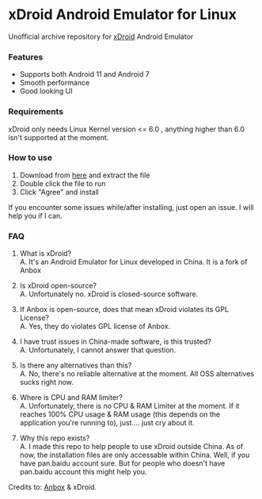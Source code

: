 # xDroid Android Emulator for Linux

Unofficial archive repository for [xDroid](https://www.linzhuotech.com/index.php/) Android Emulator

### Features
- Supports both Android 11 and Android 7
- Smooth performance
- Good looking UI

### Requirements
xDroid only needs Linux Kernel version <= 6.0 , anything higher than 6.0 isn't supported at the moment.

### How to use
1. Download from [here](https://drive.google.com/file/d/1jFCOpbLAtzHJJv3AwHOC8OuxkyrvX9Sq/view?usp=share_link) and extract the file
2. Double click the file to run
3. Click "Agree" and install

If you encounter some issues while/after installing, just open an issue. I will help you if I can.

### FAQ
1. What is xDroid?<br>
A. It's an Android Emulator for Linux developed in China. It is a fork of Anbox

2. Is xDroid open-source?<br>
A. Unfortunately no. xDroid is closed-source software.

3. If Anbox is open-source, does that mean xDroid violates its GPL License?<br>
A. Yes, they do violates GPL license of Anbox.

4. I have trust issues in China-made software, is this trusted?<br>
A. Unfortunately, I cannot answer that question.

5. Is there any alternatives than this?<br>
A. No, there's no reliable alternative at the moment. All OSS alternatives sucks right now.

6. Where is CPU and RAM limiter?<br>
A. Unfortunately, there is no CPU & RAM Limiter at the moment. If it reaches 100% CPU usage & RAM usage (this depends on the application you're running to), just.... just cry about it.

7. Why this repo exists?<br>
A. I made this repo to help people to use xDroid outside China. As of now, the installation files are only accessable within China. Well, if you have pan.baidu account sure. But for people who doesn't have pan.baidu account this might help you.

Credits to: [Anbox](https://anbox.io/) & xDroid.